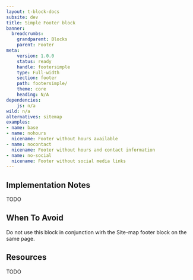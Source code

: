 ```yaml
---
layout: t-block-docs
subsite: dev
title: Simple Footer block
banner:
  breadcrumbs:
    grandparent: Blocks
    parent: Footer
meta:
    version: 1.0.0
    status: ready
    handle: footersimple
    type: Full-width
    section: footer
    path: footersimple/
    theme: core
    heading: N/A
dependencies:
    js: n/a
wild: n/a
alternatives: sitemap
examples:
- name: base
- name: nohours
  nicename: Footer without hours available
- name: nocontact
  nicename: Footer without hours and contact information
- name: no-social
  nicename: Footer without social media links
---
```

## Implementation Notes
TODO

## When To Avoid
Do not use this block in conjunction wirh the Site-map footer block on the same page.

## Resources
TODO




